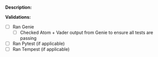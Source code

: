 **Description:**

**Validations:**
- [ ] Ran Genie
  - [ ] Checked Atom + Vader output from Genie to ensure all tests are passing
- [ ] Ran Pytest (if applicable)
- [ ] Ran Tempest (if applicable)
